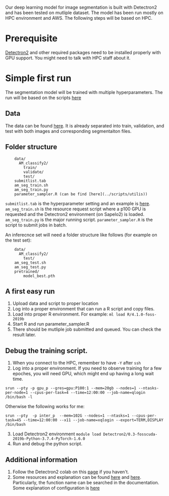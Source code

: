 Our deep learning model for image segmentation is built with Detectron2 and has been tested on mutliple dataset. The model has been run mostly on HPC environment and AWS. The following steps will be based on HPC.

# Prerequisite

[Detectron2](https://github.com/facebookresearch/detectron2) and other required packages need to be installed properly with GPU support. You might need to talk with HPC staff about it.

# Simple first run

The segmentation model will be trained with multiple hyperparameters. The run will be based on the scripts [here](../scripts/train)

## Data

The data can be found [here](https://www.dropbox.com/sh/6ohczzdtdhqw7dr/AAC0E9w9gKBs0APQQREOUjx1a?dl=0). It is already separated into train, validation, and test with both images and corresponding segmentaiton files.

## Folder structure

```
    data/
      AM_classify2/
        train/
        validate/
        test/
    submitlist.tab
    am_seg_train.sh
    am_seg_train.py
    parameter_sampler.R (can be find [here](../scripts/utilis))
```

`submitlist.tab` is the hyperparameter setting and an example is [here](../scripts/utilis/submitlist.tab). `am_seg_train.sh` is the resource request script where a p100 GPU is requested and the Detectron2 environment (on Sapelo2) is loaded. `am_seg_train.py` is the major running script. `parameter_sampler.R` is the script to submit jobs in batch.

An inferecnce set will need a folder structure like follows (for example on the test set):

```
    data/
      AM_classify2/
        test/
    am_seg_test.sh
    am_seg_test.py
    pretrained/
        model_best.pth
```

## A first easy run

1. Upload data and script to proper location
2. Log into a proper environment that can run a R script and copy files.
3. Load into proper R environment. For example: `ml load R/4.1.0-foss-2019b`
4. Start R and run parameter_sampler.R
5. There should be mutliple job submitted and queued. You can check the result later.

## Debug the training script.

1. When you connect to the HPC, remember to have `-Y` after `ssh`
2. Log into a proper environment. If you need to observe training for a few epoches, you will need GPU, which might end up having a long wait time.

```
srun --pty -p gpu_p --gres=gpu:P100:1 --mem=20gb --nodes=1 --ntasks-per-node=1 --cpus-per-task=4 --time=12:00:00 --job-name=qlogin /bin/bash -l
```

Otherwise the following works for me:

```
srun --pty  -p inter_p  --mem=102G --nodes=1 --ntasks=1 --cpus-per-task=45 --time=12:00:00 --x11 --job-name=xqlogin --export=TERM,DISPLAY /bin/bash
```

3. Load Detectron2 environment `module load Detectron2/0.3-fosscuda-2019b-Python-3.7.4-PyTorch-1.6.0`
4. Run and debug the python script.

## Additional information
1. Follow the Detectron2 colab on this [page](https://github.com/facebookresearch/detectron2) if you haven't.
2. Some resources and explanation can be found [here](https://detectron2.readthedocs.io/en/latest/) and [here](https://github.com/facebookresearch/detectron2/issues). Particularly, the function name can be searched in the documentation. Some explanation of configuration is [here](https://detectron2.readthedocs.io/en/latest/modules/config.html)
